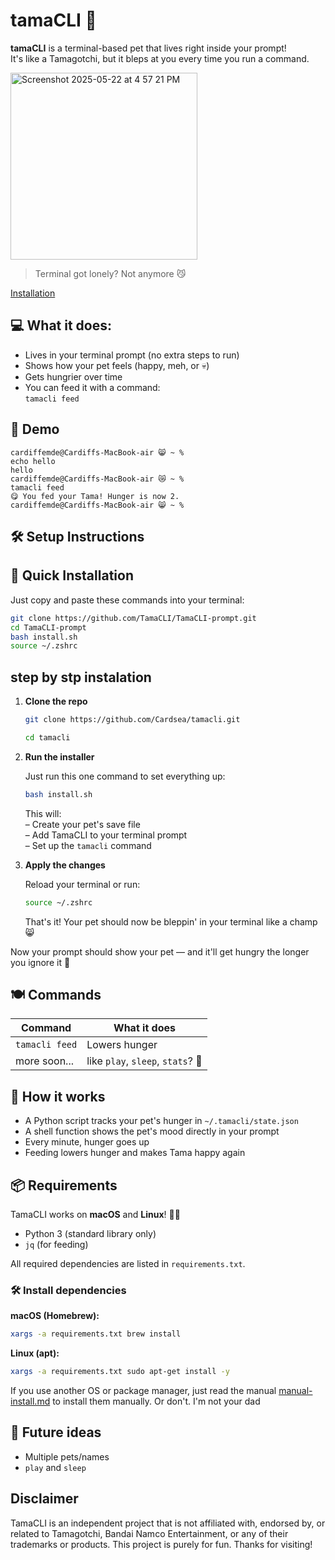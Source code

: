 # tamaCLI 🐣

**tamaCLI** is a terminal-based pet that lives right inside your prompt!  
It's like a Tamagotchi, but it bleps at you every time you run a command.

<img width="299" alt="Screenshot 2025-05-22 at 4 57 21 PM" src="https://github.com/user-attachments/assets/7ffcb00e-b07c-4cd3-ae61-dbedb2dc3e11" />

> Terminal got lonely? Not anymore 😼

[Installation](#installation)

## 💻 What it does:

- Lives in your terminal prompt (no extra steps to run)
- Shows how your pet feels (happy, meh, or 💀)
- Gets hungrier over time
- You can feed it with a command:  
  ```tamacli feed```

## 📸 Demo

```cardiffemde@Cardiffs-MacBook-air 😸 ~ %```  
```echo hello```  
```hello```  
```cardiffemde@Cardiffs-MacBook-air 😿 ~ %```  
```tamacli feed```  
```😋 You fed your Tama! Hunger is now 2.```  
```cardiffemde@Cardiffs-MacBook-air 😸 ~ %```

## 🛠️ Setup Instructions

   ## 🚀 Quick Installation

   Just copy and paste these commands into your terminal:

   ```bash
   git clone https://github.com/TamaCLI/TamaCLI-prompt.git
   cd TamaCLI-prompt
   bash install.sh
   source ~/.zshrc
   ```

## step by stp instalation
1. **Clone the repo**

   ```bash
   git clone https://github.com/Cardsea/tamacli.git
   ```  
   ```bash 
   cd tamacli
   ```

2. **Run the installer**

   Just run this one command to set everything up:  
   ```bash
   bash install.sh
   ```

   This will:  
   – Create your pet's save file  
   – Add TamaCLI to your terminal prompt  
   – Set up the ```tamacli``` command

3. **Apply the changes**

   Reload your terminal or run:  
   ```bash
   source ~/.zshrc
   ```

   That's it! Your pet should now be bleppin' in your terminal like a champ 😸

Now your prompt should show your pet — and it'll get hungry the longer you ignore it 👀

## 🍽️ Commands

| Command        | What it does            |
|----------------|--------------------------|
| ```tamacli feed``` | Lowers hunger            |
| more soon...   | like ```play```, ```sleep```, ```stats```? 👀 |

## 💾 How it works

- A Python script tracks your pet's hunger in ```~/.tamacli/state.json```
- A shell function shows the pet's mood directly in your prompt
- Every minute, hunger goes up
- Feeding lowers hunger and makes Tama happy again

## 📦 Requirements

TamaCLI works on **macOS** and **Linux**! 🐧🍏

- Python 3 (standard library only)
- `jq` (for feeding)

All required dependencies are listed in `requirements.txt`.

### 🛠️ Install dependencies

**macOS (Homebrew):**
```bash
xargs -a requirements.txt brew install
```

**Linux (apt):**
```bash
xargs -a requirements.txt sudo apt-get install -y
```

If you use another OS or package manager, just read the manual [manual-install.md](guides/manual-install.md) to install them manually. Or don't. I'm not your dad
## 🐾 Future ideas

- Multiple pets/names
- ```play``` and ```sleep```

## Disclaimer
TamaCLI is an independent project that is not affiliated with, endorsed by, or related to Tamagotchi, Bandai Namco Entertainment, or any of their trademarks or products. This project is purely for fun. Thanks for visiting!
